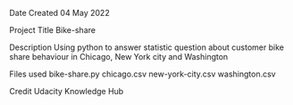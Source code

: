 Date Created
04 May 2022

Project Title
Bike-share

Description
Using python to answer statistic question about customer bike share
behaviour in Chicago, New York city and Washington

Files used
bike-share.py
chicago.csv
new-york-city.csv
washington.csv

Credit
Udacity Knowledge Hub
